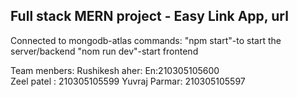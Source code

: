 ## Full stack MERN project - Easy Link App, url 
Connected to mongodb-atlas
commands:    "npm start"-to start the server/backend
              "nom run dev"-start frontend



Team menbers:
Rushikesh aher: En:210305105600  
Zeel patel  : 210305105599
Yuvraj Parmar: 210305105597
